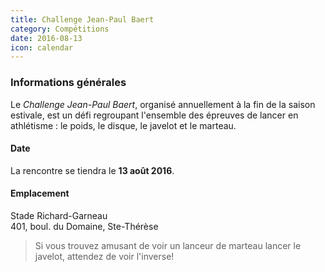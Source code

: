 ```yaml
---
title: Challenge Jean-Paul Baert
category: Compétitions
date: 2016-08-13
icon: calendar
---
```


### Informations générales

Le _Challenge Jean-Paul Baert_, organisé annuellement à la fin de la saison estivale, est un défi regroupant l'ensemble des épreuves de lancer en athlétisme : le poids, le disque, le javelot et le marteau.

#### Date

La rencontre se tiendra le **13 août 2016**.

#### Emplacement

Stade Richard-Garneau  
401, boul. du Domaine, Ste-Thérèse

> Si vous trouvez amusant de voir un lanceur de marteau lancer le javelot, attendez de voir l'inverse!

